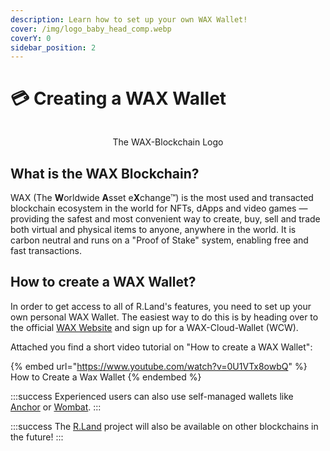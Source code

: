 ```yaml
---
description: Learn how to set up your own WAX Wallet!
cover: /img/logo_baby_head_comp.webp
coverY: 0
sidebar_position: 2
---
```


# 💳 Creating a WAX Wallet

<center><img src="/img/wax_logo.png" alt="" /><figcaption><p>The WAX-Blockchain Logo</p></figcaption></center>

## What is the WAX Blockchain?

WAX (The **W**orldwide **A**sset e**X**change™) is the most used and transacted blockchain ecosystem in the world for NFTs, dApps and video games — providing the safest and most convenient way to create, buy, sell and trade both virtual and physical items to anyone, anywhere in the world. It is carbon neutral and runs on a "Proof of Stake" system, enabling free and fast transactions.

## How to create a WAX Wallet?

In order to get access to all of R.Land's features, you need to set up your own personal WAX Wallet. The easiest way to do this is by heading over to the official [WAX Website](https://all-access.wax.io/) and sign up for a WAX-Cloud-Wallet (WCW).&#x20;

Attached you find a short video tutorial on "How to create a WAX Wallet":

{% embed url="https://www.youtube.com/watch?v=0U1VTx8owbQ" %}
How to Create a Wax Wallet
{% endembed %}

:::success
Experienced users can also use self-managed wallets like [Anchor](https://greymass.com/en/anchor/) or [Wombat](https://www.wombat.app/).
:::

:::success
The [R.Land](https://r.land/) project will also be available on other blockchains in the future!
:::

